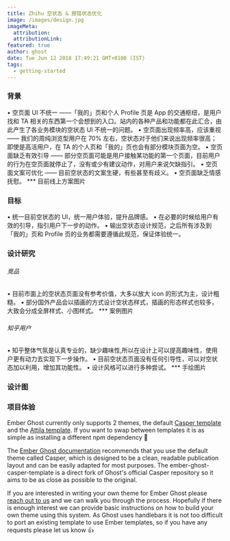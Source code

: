```yaml
---
title: Zhihu 空状态 & 报错状态优化
image: /images/design.jpg
imageMeta:
  attribution:
  attributionLink:
featured: true
author: ghost
date: Tue Jun 12 2018 17:49:21 GMT+0100 (IST)
tags:
  - getting-started
---
```


### 背景
• 空页面 UI 不统一 ——「我的」页和个人 Profile 页是 App 的交通枢纽，是用户找和 TA 相关的东西第一个会想到的入口。站内的各种产品和功能都在此汇合，由此产生了各业务模块的空状态 UI 不统一的问题。
• 空页面出现频率高，应该重视 —— 我们的周纯浏览型用户在 70% 左右，空状态对于他们来说出现频率很高；即使是高活用户，在 TA 的个人页和「我的」页也会有部分模块页面为空。
• 空页面缺乏有效引导 —— 部分空页面可能是用户接触某功能的第一个页面，目前用户的行为在空页面就停止了，没有或少有建议动作，对用户来说欠缺指引。
• 空页面文案可优化 —— 目前空状态的文案生硬，有些甚至有歧义。
• 空页面缺乏情感抚慰。
*** 目前线上方案图片

### 目标
• 统一目前空状态的 UI，统一用户体验，提升品牌感。
• 在必要的时候给用户有效的引导，指引用户下一步的动作。
• 输出空状态设计规范，之后所有涉及到「我的」页和 Profile 页的业务都需要遵循此规范，保证体验统一。

### 设计研究
###### 竞品
• 目前市面上的空状态页面没有参考价值，大多以放大 icon 的形式为主，设计粗糙。
• 部分国外产品会以插画的方式设计空状态样式，插画的形态样式也较多，大致会分成全屏样式、小图样式。
*** 案例图片
###### 知乎用户
• 知乎整体气氛是认真专业的，缺少趣味性,所以在设计上可以提高趣味性，使用户更有动力去实现下一步操作。
• 目前空状态页面没有任何引导性，可以对空状态加以利用，增加其功能性。
• 设计风格可以进行多种尝试。
*** 手绘图片

### 设计图

### 项目体验

Ember Ghost currently only supports 2 themes, the default [Casper template](https://github.com/stonecircle/ember-ghost-casper-template) and the [Attila template](https://github.com/stonecircle/ember-ghost-attila-template). If you want to swap between templates it is as simple as installing a different npm dependency 🎉

The [Ember Ghost documentation](https://github.com/stonecircle/ember-ghost/blob/master/README.md) recommends that you use the default theme called Casper, which is designed to be a clean, readable publication layout and can be easily adapted for most purposes. The ember-ghost-casper-template is a direct fork of Ghost's official Casper repository so it aims to be as close as possible to the original.

If you are interested in writing your own theme for Ember Ghost please [reach out to us](https://stonecircle.io) and we can walk you through the process. Hopefully if there is enough interest we can provide basic instructions on how to build your own theme using this system. As Ghost uses handlebars it is not too difficult to port an existing template to use Ember templates, so if you have any requests please let us know 👍
